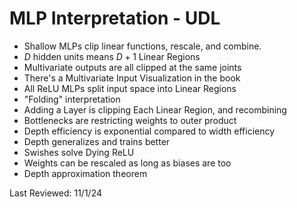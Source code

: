 # MLP Interpretation - UDL
- Shallow MLPs clip linear functions, rescale, and combine.
- $D$ hidden units means $D+1$ Linear Regions
- Multivariate outputs are all clipped at the same joints
- There's a Multivariate Input Visualization in the book
- All ReLU MLPs split input space into Linear Regions
- "Folding" interpretation
- Adding a Layer is clipping Each Linear Region, and recombining
- Bottlenecks are restricting weights to outer product
- Depth efficiency is exponential compared to width efficiency
- Depth generalizes and trains better
- Swishes solve Dying ReLU
- Weights can be rescaled as long as biases are too
- Depth approximation theorem

Last Reviewed: 11/1/24
